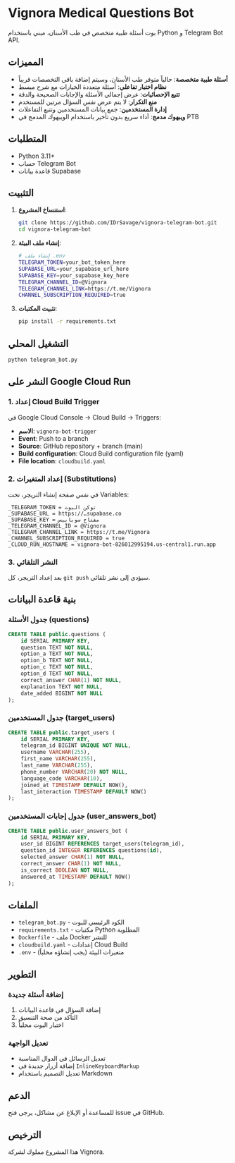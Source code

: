 # Vignora Medical Questions Bot

بوت أسئلة طبية متخصص في طب الأسنان، مبني باستخدام Python و Telegram Bot API.

## المميزات

- **أسئلة طبية متخصصة**: حالياً متوفر طب الأسنان، وسيتم إضافة باقي التخصصات قريباً
- **نظام اختبار تفاعلي**: أسئلة متعددة الخيارات مع شرح مبسط
- **تتبع الإحصائيات**: عرض إجمالي الأسئلة والإجابات الصحيحة والدقة
- **منع التكرار**: لا يتم عرض نفس السؤال مرتين للمستخدم
- **إدارة المستخدمين**: جمع بيانات المستخدمين وتتبع التفاعلات
- **ويبهوك مدمج**: أداء سريع بدون تأخير باستخدام الويبهوك المدمج في PTB

## المتطلبات

- Python 3.11+
- حساب Telegram Bot
- قاعدة بيانات Supabase

## التثبيت

1. **استنساخ المشروع**:
   ```bash
   git clone https://github.com/IDrSavage/vignora-telegram-bot.git
   cd vignora-telegram-bot
   ```

2. **إنشاء ملف البيئة**:
   ```bash
   # إنشاء ملف .env
   TELEGRAM_TOKEN=your_bot_token_here
   SUPABASE_URL=your_supabase_url_here
   SUPABASE_KEY=your_supabase_key_here
   TELEGRAM_CHANNEL_ID=@Vignora
   TELEGRAM_CHANNEL_LINK=https://t.me/Vignora
   CHANNEL_SUBSCRIPTION_REQUIRED=true
   ```

3. **تثبيت المكتبات**:
   ```bash
   pip install -r requirements.txt
   ```

## التشغيل المحلي

```bash
python telegram_bot.py
```

## النشر على Google Cloud Run

### 1. إعداد Cloud Build Trigger

في Google Cloud Console → Cloud Build → Triggers:

- **الاسم**: `vignora-bot-trigger`
- **Event**: Push to a branch
- **Source**: GitHub repository + branch (main)
- **Build configuration**: Cloud Build configuration file (yaml)
- **File location**: `cloudbuild.yaml`

### 2. إعداد المتغيرات (Substitutions)

في نفس صفحة إنشاء التريجر، تحت Variables:

```
_TELEGRAM_TOKEN = توكن البوت
_SUPABASE_URL = https://…supabase.co
_SUPABASE_KEY = مفتاح سوبابيس
_TELEGRAM_CHANNEL_ID = @Vignora
_TELEGRAM_CHANNEL_LINK = https://t.me/Vignora
_CHANNEL_SUBSCRIPTION_REQUIRED = true
_CLOUD_RUN_HOSTNAME = vignora-bot-826012995194.us-central1.run.app
```

### 3. النشر التلقائي

بعد إعداد التريجر، كل `git push` سيؤدي إلى نشر تلقائي.

## بنية قاعدة البيانات

### جدول الأسئلة (questions)
```sql
CREATE TABLE public.questions (
    id SERIAL PRIMARY KEY,
    question TEXT NOT NULL,
    option_a TEXT NOT NULL,
    option_b TEXT NOT NULL,
    option_c TEXT NOT NULL,
    option_d TEXT NOT NULL,
    correct_answer CHAR(1) NOT NULL,
    explanation TEXT NOT NULL,
    date_added BIGINT NOT NULL
);
```

### جدول المستخدمين (target_users)
```sql
CREATE TABLE public.target_users (
    id SERIAL PRIMARY KEY,
    telegram_id BIGINT UNIQUE NOT NULL,
    username VARCHAR(255),
    first_name VARCHAR(255),
    last_name VARCHAR(255),
    phone_number VARCHAR(20) NOT NULL,
    language_code VARCHAR(10),
    joined_at TIMESTAMP DEFAULT NOW(),
    last_interaction TIMESTAMP DEFAULT NOW()
);
```

### جدول إجابات المستخدمين (user_answers_bot)
```sql
CREATE TABLE public.user_answers_bot (
    id SERIAL PRIMARY KEY,
    user_id BIGINT REFERENCES target_users(telegram_id),
    question_id INTEGER REFERENCES questions(id),
    selected_answer CHAR(1) NOT NULL,
    correct_answer CHAR(1) NOT NULL,
    is_correct BOOLEAN NOT NULL,
    answered_at TIMESTAMP DEFAULT NOW()
);
```

## الملفات

- `telegram_bot.py` - الكود الرئيسي للبوت
- `requirements.txt` - مكتبات Python المطلوبة
- `Dockerfile` - ملف Docker للنشر
- `cloudbuild.yaml` - إعدادات Cloud Build
- `.env` - متغيرات البيئة (يجب إنشاؤه محلياً)

## التطوير

### إضافة أسئلة جديدة

1. إضافة السؤال في قاعدة البيانات
2. التأكد من صحة التنسيق
3. اختبار البوت محلياً

### تعديل الواجهة

- تعديل الرسائل في الدوال المناسبة
- إضافة أزرار جديدة في `InlineKeyboardMarkup`
- تعديل التصميم باستخدام Markdown

## الدعم

للمساعدة أو الإبلاغ عن مشاكل، يرجى فتح issue في GitHub.

## الترخيص

هذا المشروع مملوك لشركة Vignora.
